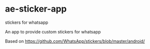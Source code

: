 # ae-sticker-app
stickers for whatsapp

An app to provide custom stickers for whatsapp

Based on https://github.com/WhatsApp/stickers/blob/master/android/
